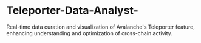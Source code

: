 # Teleporter-Data-Analyst-
Real-time data curation and visualization of Avalanche's Teleporter feature, enhancing understanding and optimization of cross-chain activity.
